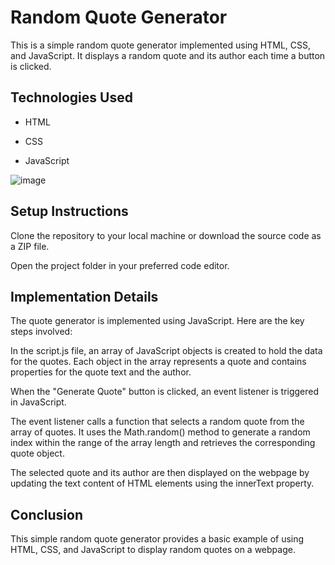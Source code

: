 # Random Quote Generator

This is a simple random quote generator implemented using HTML, CSS, and JavaScript. It displays a random quote and its author each time a button is clicked.

## Technologies Used

- HTML

- CSS

- JavaScript

![image](https://github.com/mebenbenyo/random-quote/assets/117006580/ba2b7aa0-5dc7-4e6e-9897-102db10d27e5)

## Setup Instructions

Clone the repository to your local machine or download the source code as a ZIP file.

Open the project folder in your preferred code editor.

## Implementation Details

The quote generator is implemented using JavaScript. Here are the key steps involved:


In the script.js file, an array of JavaScript objects is created to hold the data for the quotes. Each object in the array represents a quote and contains properties for the quote text and the author.


When the "Generate Quote" button is clicked, an event listener is triggered in JavaScript.


The event listener calls a function that selects a random quote from the array of quotes. It uses the Math.random() method to generate a random index within the range of the array length and retrieves the corresponding quote object.


The selected quote and its author are then displayed on the webpage by updating the text content of HTML elements using the innerText property.


## Conclusion

This simple random quote generator provides a basic example of using HTML, CSS, and JavaScript to display random quotes on a webpage. 
